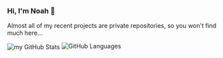 ### Hi, I'm Noah 👋
Almost all of my recent projects are private repositories, so you won't find much here...

<img align="center" src="https://github-readme-stats.vercel.app/api?username=thisisnoahevans&include_all_commits=true&count_private=true&show_icons=true&line_height=20&title_color=2B5BBD&icon_color=1124BB&text_color=A1A1A1&bg_color=0,000000,130F40" alt="my GitHub Stats"/>

<img src="https://git-hub-read-me-stats-one.vercel.app/api/top-langs?username=thisisnoahevans&show_icons=true&locale=en&&theme=chartreuse-dark" alt="GitHub Languages" />
